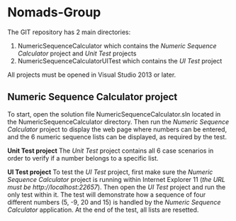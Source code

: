 # Nomads-Group

The GIT repository has 2 main directories:
1. NumericSequenceCalculator which contains the *Numeric Sequence Calculator* project and *Unit Test* projects
2. NumericSequenceCalculatorUITest which contains the *UI Test* project

All projects must be opened in Visual Studio 2013 or later.

Numeric Sequence Calculator project
--------------
To start, open the solution file NumericSequenceCalculator.sln located in the NumericSequenceCalculator directory.
Then run the *Numeric Sequence Calculator* project to display the web page where numbers can be entered, and the 6 numeric sequence lists can be displayed, as required by the test.

**Unit Test project**
The *Unit Test* project contains all 6 case scenarios in order to verify if a number belongs to a specific list.

**UI Test project**
To test the *UI Test* project, first make sure the *Numeric Sequence Calculator* project is running within Internet Explorer 11 (*the URL must be http://localhost:22657*).
Then open the *UI Test* project and run the only test within it.
The test will demonstrate how a sequence of four different numbers (5, -9, 20 and 15) is handled by the *Numeric Sequence Calculator* application. At the end of the test, all lists are resetted.
